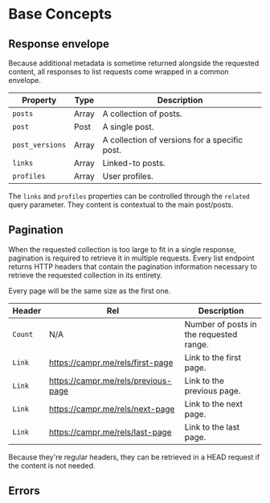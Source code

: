 # Base Concepts

## Response envelope

Because additional metadata is sometime returned alongside the requested content, all responses to list requests come wrapped in a common envelope.

| Property        | Type           | Description                                     |
| --------------- | -------------- | ----------------------------------------------- |
| `posts`         | Array<Post>    | A collection of posts.                          |
| `post`          | Post           | A single post.                                  |
| `post_versions` | Array<Version> | A collection of versions for a specific post.   |
| `links`         | Array<Post>    | Linked-to posts.                                |
| `profiles`      | Array<Profile> | User profiles.                                  |

The `links` and `profiles` properties can be controlled through the `related` query parameter. They content is contextual to the main post/posts.

## Pagination

When the requested collection is too large to fit in a single response, pagination is required to retrieve it in multiple requests.
Every list endpoint returns HTTP headers that contain the pagination information necessary to retrieve the requested collection in its entirety.

Every page will be the same size as the first one.

| Header  | Rel                                 | Description                             |
| ------- | ----------------------------------- | --------------------------------------- |
| `Count` | N/A                                 | Number of posts in the requested range. |
| `Link`  | https://campr.me/rels/first-page    | Link to the first page.                 |
| `Link`  | https://campr.me/rels/previous-page | Link to the previous page.              |
| `Link`  | https://campr.me/rels/next-page     | Link to the next page.                  |
| `Link`  | https://campr.me/rels/last-page     | Link to the last page.                  |

Because they're regular headers, they can be retrieved in a HEAD request if the content is not needed.

## Errors